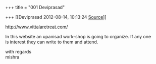 +++
title = "001 Deviprasad"

+++
[[Deviprasad	2012-08-14, 10:13:24 [Source](https://groups.google.com/g/bvparishat/c/vSqF5arFuWw)]]



<http://www.vittalaretreat.com/>  
  
In this website an upanisad work-shop is going to organize. If any one  
is interest they can write to them and attend.  
  
with regards  
mishra  

